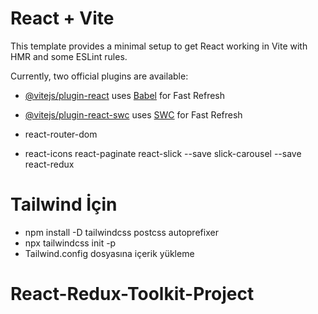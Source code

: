 # React + Vite

This template provides a minimal setup to get React working in Vite with HMR and some ESLint rules.

Currently, two official plugins are available:

- [@vitejs/plugin-react](https://github.com/vitejs/vite-plugin-react/blob/main/packages/plugin-react/README.md) uses [Babel](https://babeljs.io/) for Fast Refresh
- [@vitejs/plugin-react-swc](https://github.com/vitejs/vite-plugin-react-swc) uses [SWC](https://swc.rs/) for Fast Refresh

- react-router-dom
- react-icons react-paginate react-slick --save slick-carousel --save react-redux

# Tailwind İçin

- npm install -D tailwindcss postcss autoprefixer
- npx tailwindcss init -p
- Tailwind.config dosyasına içerik yükleme
# React-Redux-Toolkit-Project
